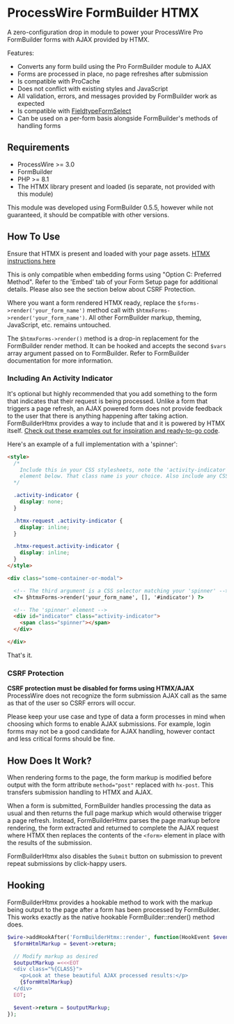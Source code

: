 # ProcessWire FormBuilder HTMX

A zero-configuration drop in module to power your ProcessWire Pro FormBuilder forms with AJAX provided by HTMX.

Features:

- Converts any form build using the Pro FormBuilder module to AJAX
- Forms are processed in place, no page refreshes after submission
- Is compatible with ProCache
- Does not conflict with existing styles and JavaScript
- All validation, errors, and messages provided by FormBuilder work as expected
- Is compatible with [FieldtypeFormSelect](https://github.com/SkyLundy/FieldtypeFormSelect)
- Can be used on a per-form basis alongside FormBuilder's methods of handling forms

## Requirements

- ProcessWire >= 3.0
- FormBuilder
- PHP >= 8.1
- The HTMX library present and loaded (is separate, not provided with this module)

This module was developed using FormBuilder 0.5.5, however while not guaranteed, it should be compatible with other versions.

## How To Use
Ensure that HTMX is present and loaded with your page assets. [HTMX instructions here](https://htmx.org/docs/#installing)

This is only compatible when embedding forms using "Option C: Preferred Method". Refer to the 'Embed' tab of your Form Setup page for additional details. Please also see the section below about CSRF Protection.

Where you want a form rendered HTMX ready, replace the `$forms->render('your_form_name')` method call with `$htmxForms->render('your_form_name')`. All other FormBuilder markup, theming, JavaScript, etc. remains untouched.

The `$htmxForms->render()` method is a drop-in replacement for the FormBuilder render method. It can be hooked and accepts the second `$vars` array argument passed on to FormBuilder. Refer to FormBuilder documentation for more information.

### Including An Activity Indicator
It's optional but highly recommended that you add something to the form that indicates that their request is being processed. Unlike a form that triggers a page refresh, an AJAX powered form does not provide feedback to the user that there is anything happening after taking action. FormBuilderHtmx provides a way to include that and it is powered by HTMX itself. [Check out these examples out for inspiration and ready-to-go code](https://cssloaders.github.io/).

Here's an example of a full implementation with a 'spinner':

```html
<style>
  /*
    Include this in your CSS stylesheets, note the 'activity-indicator` class name on the 'spinner'
    element below. That class name is your choice. Also include any CSS your 'spinner' may need
  */

  .activity-indicator {
    display: none;
  }

  .htmx-request .activity-indicator {
    display: inline;
  }

  .htmx-request.activity-indicator {
    display: inline;
  }
</style>

<div class="some-container-or-modal">

  <!-- The third argument is a CSS selector matching your 'spinner' -->
  <?= $htmxForms->render('your_form_name', [], '#indicator') ?>

  <!-- The 'spinner' element -->
  <div id="indicator" class="activity-indicator">
    <span class="spinner"></span>
  </div>

</div>
```

That's it.

### CSRF Protection
**CSRF protection must be disabled for forms using HTMX/AJAX**
ProcessWire does not recognize the form submission AJAX call as the same as that of the user so CSRF errors will occur.

Please keep your use case and type of data a form processes in mind when choosing which forms to enable AJAX submissions. For example, login forms may not be a good candidate for AJAX handling, however contact and less critical forms should be fine.

## How Does It Work?

When rendering forms to the page, the form markup is modified before output with the form attribute `method="post"` replaced with `hx-post`. This transfers submission handling to HTMX and AJAX.

When a form is submitted, FormBuilder handles processing the data as usual and then returns the full page markup which would otherwise trigger a page refresh. Instead, FormBuilderHtmx parses the page markup before rendering, the form extracted and returned to complete the AJAX request where HTMX then replaces the contents of the `<form>` element in place with the results of the submission.

FormBuilderHtmx also disables the `Submit` button on submission to prevent repeat submissions by click-happy users.

## Hooking

FormBuilderHtmx provides a hookable method to work with the markup being output to the page after a form has been processed by FormBuilder. This works exactly as the native hookable FormBuilder::render() method does.

```php
$wire->addHookAfter('FormBuilderHtmx::render', function(HookEvent $event) {
  $formHtmlMarkup = $event->return;

  // Modify markup as desired
  $outputMarkup =<<<EOT
  <div class="%{CLASS}">
    <p>Look at these beautiful AJAX processed results:</p>
    {$formHtmlMarkup}
  </div>
  EOT;

  $event->return = $outputMarkup;
});
```